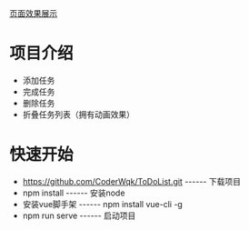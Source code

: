 [页面效果展示](https://github.com/CoderWqk/GitDescriptImg/blob/master/20200624093626.png)  
# 项目介绍
* 添加任务
* 完成任务
* 删除任务
* 折叠任务列表（拥有动画效果）
# 快速开始
* https://github.com/CoderWqk/ToDoList.git        ------      下载项目  
* npm install      ------      安装node  
* 安装vue脚手架      ------      npm install vue-cli -g  
* npm run serve      ------      启动项目  
